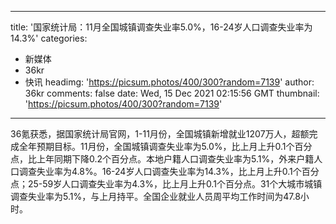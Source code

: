 
---
title: '国家统计局：11月全国城镇调查失业率5.0%，16-24岁人口调查失业率为14.3%'
categories: 
 - 新媒体
 - 36kr
 - 快讯
headimg: 'https://picsum.photos/400/300?random=7139'
author: 36kr
comments: false
date: Wed, 15 Dec 2021 02:15:56 GMT
thumbnail: 'https://picsum.photos/400/300?random=7139'
---

<div>   
36氪获悉，据国家统计局官网，1-11月份，全国城镇新增就业1207万人，超额完成全年预期目标。11月份，全国城镇调查失业率为5.0%，比上月上升0.1个百分点，比上年同期下降0.2个百分点。本地户籍人口调查失业率为5.1%，外来户籍人口调查失业率为4.8%。16-24岁人口调查失业率为14.3%，比上月上升0.1个百分点；25-59岁人口调查失业率为4.3%，比上月上升0.1个百分点。31个大城市城镇调查失业率为5.1%，与上月持平。全国企业就业人员周平均工作时间为47.8小时。  
</div>
            